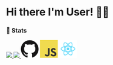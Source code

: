# Hi there I'm User! 👨‍💻
### 🚦 Stats

<a href="https://github.com/AmmarAlkhooly98/website">
  <img src="https://github-readme-stats.vercel.app/api?username=AmmarAlkhooly98&show_icons=true&hide=contribs&count_private=true&theme=algolia" />
</a>
<a href="https://github.com/AmmarAlkhooly98/website">
  <img src="https://github-readme-stats.vercel.app/api/top-langs/?username=AmmarAlkhooly98&layout=compact" />
</a>

<img src="https://raw.githubusercontent.com/github/explore/main/topics/github/github.png?raw=true" height="48" />
<img src="https://raw.githubusercontent.com/github/explore/main/topics/javascript/javascript.png?raw=true" height="48" /> <img src="https://raw.githubusercontent.com/github/explore/main/topics/react/react.png?raw=true" height="48" /> 
